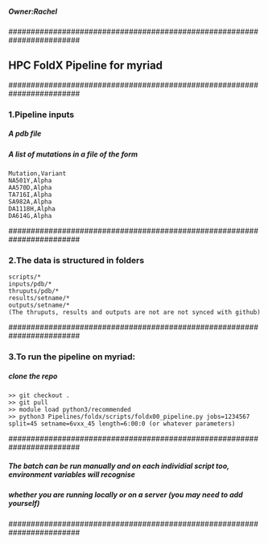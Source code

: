 ##### Owner:Rachel
########################################################################
## HPC FoldX Pipeline for myriad
########################################################################
### 1.Pipeline inputs
##### A pdb file
##### A list of mutations in a file of the form
```
Mutation,Variant
NA501Y,Alpha
AA570D,Alpha
TA716I,Alpha
SA982A,Alpha
DA1118H,Alpha
DA614G,Alpha
```
########################################################################
### 2.The data is structured in folders
```
scripts/*
inputs/pdb/*
thruputs/pdb/*
results/setname/*
outputs/setname/*
(The thruputs, results and outputs are not are not synced with github)
```
########################################################################
### 3.To run the pipeline on myriad:
##### clone the repo
```
>> git checkout .
>> git pull
>> module load python3/recommended
>> python3 Pipelines/foldx/scripts/foldx00_pipeline.py jobs=1234567 split=45 setname=6vxx_45 length=6:00:0 (or whatever parameters)
```
########################################################################
##### The batch can be run manually and on each individial script too, environment variables will recognise
##### whether you are running locally or on a server (you may need to add yourself)
########################################################################

